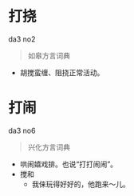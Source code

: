 # 打挠
da3 no2
> 如皋方言词典
- 胡搅蛮缠、阻挠正常活动。

# 打闹
da3 no6
> 兴化方言词典
- 哄闹嬉戏排。也说“打打闹闹”。
- 搅和
  - 我俫玩得好好的，他跑来～儿。
